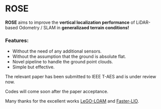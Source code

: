 # ROSE

**ROSE** aims to improve the **vertical localization performance** of LiDAR-based Odometry / SLAM in **generalizaed terrain conditions!** 

### Features:
* Without the need of any additional sensors.
* Without the assumption that the ground is absolute flat. 
* Novel pipeline to handle the ground point clouds. 
* Simple but effective. 

The relevant paper has been submitted to IEEE T-AES and is under review now. 

Codes will come soon after the paper acceptance. 

Many thanks for the excellent works [LeGO-LOAM](https://github.com/RobustFieldAutonomyLab/LeGO-LOAM) and [Faster-LIO](https://github.com/gaoxiang12/faster-lio).
